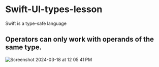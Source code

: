 # Swift-UI-types-lesson
Swift is a type-safe language
## Operators can only work with operands of the same type.
![Screenshot 2024-03-18 at 12 05 41 PM](https://github.com/danielurra/Swift-UI-types-lesson/assets/51704179/0c61d0d2-370f-4e84-ae74-1bc73b6a8394)<br>

